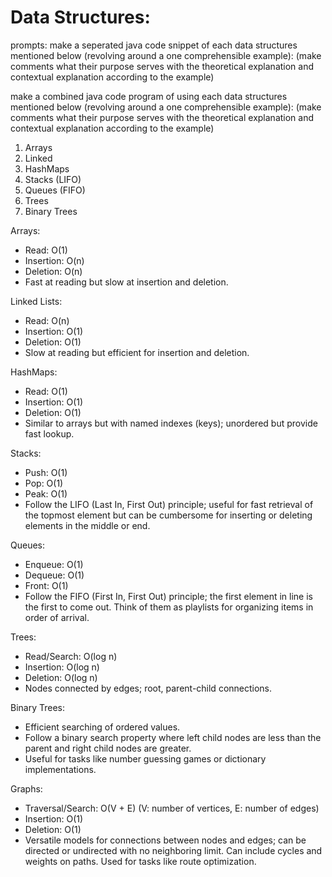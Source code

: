   # Data Structures:

prompts:
make a seperated java code snippet of each data structures mentioned below (revolving around a one comprehensible example): (make comments what their purpose serves with the theoretical explanation and contextual explanation according to the example)

make a combined java code program of using each data structures mentioned below (revolving around a one comprehensible example): (make comments what their purpose serves with the theoretical explanation and contextual explanation according to the example)

1. Arrays
2. Linked
3. HashMaps
4. Stacks (LIFO)
5. Queues (FIFO)
6. Trees
7. Binary Trees

Arrays:
- Read: O(1)
- Insertion: O(n)
- Deletion: O(n)
- Fast at reading but slow at insertion and deletion.

Linked Lists:
- Read: O(n)
- Insertion: O(1)
- Deletion: O(1)
- Slow at reading but efficient for insertion and deletion.

HashMaps:
- Read: O(1)
- Insertion: O(1)
- Deletion: O(1)
- Similar to arrays but with named indexes (keys); unordered but provide fast lookup.

Stacks:
- Push: O(1)
- Pop: O(1)
- Peak: O(1)
- Follow the LIFO (Last In, First Out) principle; useful for fast retrieval of the topmost element but can be cumbersome for inserting or deleting elements in the middle or end.

Queues:
- Enqueue: O(1)
- Dequeue: O(1)
- Front: O(1)
- Follow the FIFO (First In, First Out) principle; the first element in line is the first to come out. Think of them as playlists for organizing items in order of arrival.

Trees:
- Read/Search: O(log n)
- Insertion: O(log n)
- Deletion: O(log n)
- Nodes connected by edges; root, parent-child connections.

Binary Trees:
- Efficient searching of ordered values.
- Follow a binary search property where left child nodes are less than the parent and right child nodes are greater.
- Useful for tasks like number guessing games or dictionary implementations.

Graphs:
- Traversal/Search: O(V + E) (V: number of vertices, E: number of edges)
- Insertion: O(1)
- Deletion: O(1)
- Versatile models for connections between nodes and edges; can be directed or undirected with no neighboring limit. Can include cycles and weights on paths. Used for tasks like route optimization.
